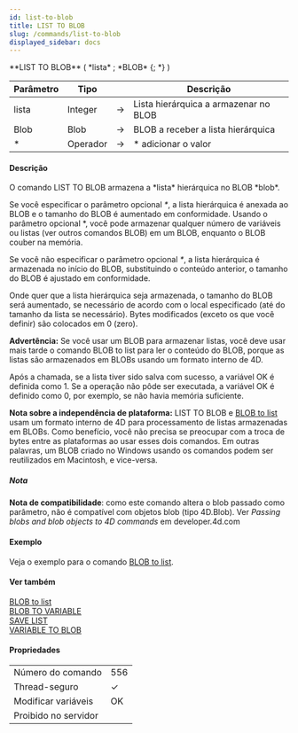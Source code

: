 ```yaml
---
id: list-to-blob
title: LIST TO BLOB
slug: /commands/list-to-blob
displayed_sidebar: docs
---
```


<!--REF #_command_.LIST TO BLOB.Syntax-->**LIST TO BLOB** ( *lista* ; *BLOB* {; *} )<!-- END REF-->
<!--REF #_command_.LIST TO BLOB.Params-->
| Parâmetro | Tipo |  | Descrição |
| --- | --- | --- | --- |
| lista | Integer | &#8594;  | Lista hierárquica a armazenar no BLOB |
| Blob | Blob | &#8594;  | BLOB a receber a lista hierárquica |
| * | Operador | &#8594;  | * adicionar o valor |

<!-- END REF-->

#### Descrição 

<!--REF #_command_.LIST TO BLOB.Summary-->O comando LIST TO BLOB armazena a *lista* hierárquica no BLOB *blob*.<!-- END REF-->

Se você especificar o parâmetro opcional *\**, a lista hierárquica é anexada ao BLOB e o tamanho do BLOB é aumentado em conformidade. Usando o parâmetro opcional \*, você pode armazenar qualquer número de variáveis ou listas (ver outros comandos BLOB) em um BLOB, enquanto o BLOB couber na memória. 

Se você não especificar o parâmetro opcional *\**, a lista hierárquica é armazenada no início do BLOB, substituindo o conteúdo anterior, o tamanho do BLOB é ajustado em conformidade. 

Onde quer que a lista hierárquica seja armazenada, o tamanho do BLOB será aumentado, se necessário de acordo com o local especificado (até do tamanho da lista se necessário). Bytes modificados (exceto os que você definir) são colocados em 0 (zero). 

**Advertência:** Se você usar um BLOB para armazenar listas, você deve usar mais tarde o comando BLOB to list para ler o conteúdo do BLOB, porque as listas são armazenados em BLOBs usando um formato interno de 4D.

Após a chamada, se a lista tiver sido salva com sucesso, a variável OK é definida como 1\. Se a operação não pôde ser executada, a variável OK é definido como 0, por exemplo, se não havia memória suficiente.

**Nota sobre a independência de plataforma:** LIST TO BLOB e [BLOB to list](blob-to-list.md "BLOB to list") usam um formato interno de 4D para processamento de listas armazenadas em BLOBs. Como benefício, você não precisa se preocupar com a troca de bytes entre as plataformas ao usar esses dois comandos. Em outras palavras, um BLOB criado no Windows usando os comandos podem ser reutilizados em Macintosh, e vice-versa.

##### Nota 

**Nota de compatibilidade**: como este comando altera o blob passado como parâmetro, não é compatível com objetos blob (tipo 4D.Blob). Ver *Passing blobs and blob objects to 4D commands* em developer.4d.com

#### Exemplo 

Veja o exemplo para o comando [BLOB to list](blob-to-list.md "BLOB to list").

#### Ver também 

[BLOB to list](blob-to-list.md)  
[BLOB TO VARIABLE](blob-to-variable.md)  
[SAVE LIST](save-list.md)  
[VARIABLE TO BLOB](variable-to-blob.md)  

#### Propriedades
|  |  |
| --- | --- |
| Número do comando | 556 |
| Thread-seguro | &check; |
| Modificar variáveis | OK |
| Proibido no servidor ||


